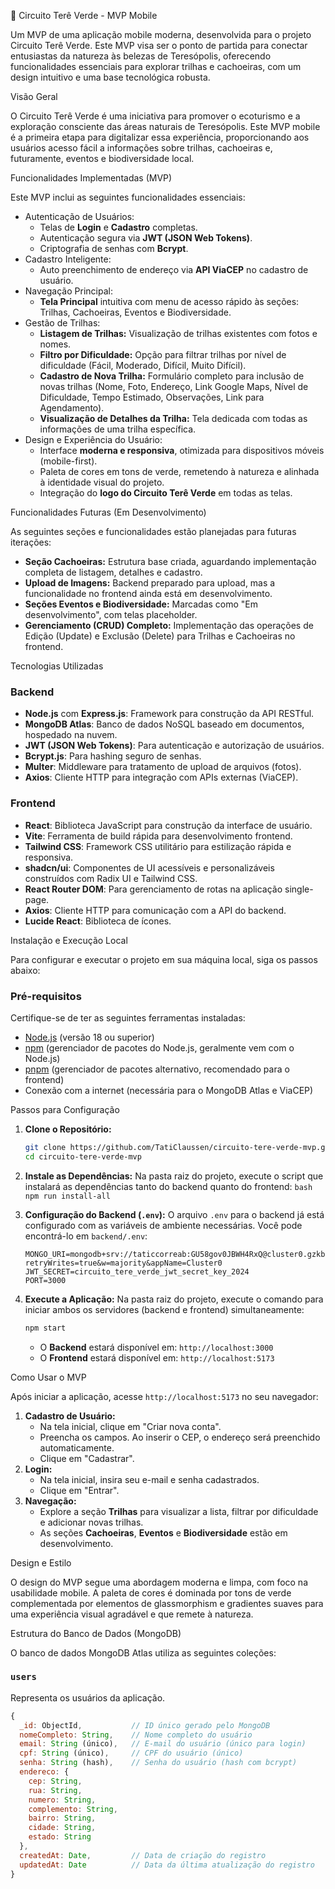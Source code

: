 🌳 Circuito Terê Verde - MVP Mobile

Um MVP de uma aplicação mobile moderna, desenvolvida para o projeto Circuito Terê Verde. Este MVP visa ser o ponto de partida para conectar entusiastas da natureza às belezas de Teresópolis, oferecendo funcionalidades essenciais para explorar trilhas e cachoeiras, com um design intuitivo e uma base tecnológica robusta.

Visão Geral

O Circuito Terê Verde é uma iniciativa para promover o ecoturismo e a exploração consciente das áreas naturais de Teresópolis. Este MVP mobile é a primeira etapa para digitalizar essa experiência, proporcionando aos usuários acesso fácil a informações sobre trilhas, cachoeiras e, futuramente, eventos e biodiversidade local.

Funcionalidades Implementadas (MVP)

Este MVP inclui as seguintes funcionalidades essenciais:

- Autenticação de Usuários:
    -   Telas de **Login** e **Cadastro** completas.
    -   Autenticação segura via **JWT (JSON Web Tokens)**.
    -   Criptografia de senhas com **Bcrypt**.
-   Cadastro Inteligente:
    -   Auto preenchimento de endereço via **API ViaCEP** no cadastro de usuário.
-  Navegação Principal:
    -   **Tela Principal** intuitiva com menu de acesso rápido às seções: Trilhas, Cachoeiras, Eventos e Biodiversidade.
-   Gestão de Trilhas:
    -   **Listagem de Trilhas:** Visualização de trilhas existentes com fotos e nomes.
    -   **Filtro por Dificuldade:** Opção para filtrar trilhas por nível de dificuldade (Fácil, Moderado, Difícil, Muito Difícil).
    -   **Cadastro de Nova Trilha:** Formulário completo para inclusão de novas trilhas (Nome, Foto, Endereço, Link Google Maps, Nível de Dificuldade, Tempo Estimado, Observações, Link para Agendamento).
    -   **Visualização de Detalhes da Trilha:** Tela dedicada com todas as informações de uma trilha específica.
-   Design e Experiência do Usuário:
    -   Interface **moderna e responsiva**, otimizada para dispositivos móveis (mobile-first).
    -   Paleta de cores em tons de verde, remetendo à natureza e alinhada à identidade visual do projeto.
    -   Integração do **logo do Circuito Terê Verde** em todas as telas.

Funcionalidades Futuras (Em Desenvolvimento)

As seguintes seções e funcionalidades estão planejadas para futuras iterações:

-   **Seção Cachoeiras:** Estrutura base criada, aguardando implementação completa de listagem, detalhes e cadastro.
-   **Upload de Imagens:** Backend preparado para upload, mas a funcionalidade no frontend ainda está em desenvolvimento.
-   **Seções Eventos e Biodiversidade:** Marcadas como "Em desenvolvimento", com telas placeholder.
-   **Gerenciamento (CRUD) Completo:** Implementação das operações de Edição (Update) e Exclusão (Delete) para Trilhas e Cachoeiras no frontend.

Tecnologias Utilizadas

### Backend

-   **Node.js** com **Express.js**: Framework para construção da API RESTful.
-   **MongoDB Atlas**: Banco de dados NoSQL baseado em documentos, hospedado na nuvem.
-   **JWT (JSON Web Tokens)**: Para autenticação e autorização de usuários.
-   **Bcrypt.js**: Para hashing seguro de senhas.
-   **Multer**: Middleware para tratamento de upload de arquivos (fotos).
-   **Axios**: Cliente HTTP para integração com APIs externas (ViaCEP).

### Frontend

-   **React**: Biblioteca JavaScript para construção da interface de usuário.
-   **Vite**: Ferramenta de build rápida para desenvolvimento frontend.
-   **Tailwind CSS**: Framework CSS utilitário para estilização rápida e responsiva.
-   **shadcn/ui**: Componentes de UI acessíveis e personalizáveis construídos com Radix UI e Tailwind CSS.
-   **React Router DOM**: Para gerenciamento de rotas na aplicação single-page.
-   **Axios**: Cliente HTTP para comunicação com a API do backend.
-   **Lucide React**: Biblioteca de ícones.

Instalação e Execução Local

Para configurar e executar o projeto em sua máquina local, siga os passos abaixo:

### Pré-requisitos

Certifique-se de ter as seguintes ferramentas instaladas:

-   [Node.js](https://nodejs.org/en/ ) (versão 18 ou superior)
-   [npm](https://www.npmjs.com/ ) (gerenciador de pacotes do Node.js, geralmente vem com o Node.js)
-   [pnpm](https://pnpm.io/installation ) (gerenciador de pacotes alternativo, recomendado para o frontend)
-   Conexão com a internet (necessária para o MongoDB Atlas e ViaCEP)

Passos para Configuração

1.  **Clone o Repositório:**
    ```bash
    git clone https://github.com/TatiClaussen/circuito-tere-verde-mvp.git
    cd circuito-tere-verde-mvp
    ```
  2.  **Instale as Dependências:**
    Na pasta raiz do projeto, execute o script que instalará as dependências tanto do backend quanto do frontend:
    ```bash
    npm run install-all
    ```

3.  **Configuração do Backend (`.env`):**
    O arquivo `.env` para o backend já está configurado com as variáveis de ambiente necessárias. Você pode encontrá-lo em `backend/.env`:
    ```
    MONGO_URI=mongodb+srv://taticcorreab:GU58gov0JBWH4RxQ@cluster0.gzkbj1g.mongodb.net/?retryWrites=true&w=majority&appName=Cluster0
    JWT_SECRET=circuito_tere_verde_jwt_secret_key_2024
    PORT=3000
    ```

4.  **Execute a Aplicação:**
    Na pasta raiz do projeto, execute o comando para iniciar ambos os servidores (backend e frontend) simultaneamente:
    ```bash
    npm start
    ```
    -   O **Backend** estará disponível em: `http://localhost:3000`
    -   O **Frontend** estará disponível em: `http://localhost:5173`

Como Usar o MVP

Após iniciar a aplicação, acesse `http://localhost:5173` no seu navegador:

1.  **Cadastro de Usuário:**
    -   Na tela inicial, clique em "Criar nova conta".
    -   Preencha os campos. Ao inserir o CEP, o endereço será preenchido automaticamente.
    -   Clique em "Cadastrar".
2.  **Login:**
    -   Na tela inicial, insira seu e-mail e senha cadastrados.
    -   Clique em "Entrar".
3.  **Navegação:**
    -   Explore a seção **Trilhas** para visualizar a lista, filtrar por dificuldade e adicionar novas trilhas.
    -   As seções **Cachoeiras**, **Eventos** e **Biodiversidade** estão em desenvolvimento.

Design e Estilo

O design do MVP segue uma abordagem moderna e limpa, com foco na usabilidade mobile. A paleta de cores é dominada por tons de verde complementada por elementos de glassmorphism e gradientes suaves para uma experiência visual agradável e que remete à natureza.

Estrutura do Banco de Dados (MongoDB)

O banco de dados MongoDB Atlas utiliza as seguintes coleções:

### `users`
Representa os usuários da aplicação.
```javascript
{
  _id: ObjectId,           // ID único gerado pelo MongoDB
  nomeCompleto: String,    // Nome completo do usuário
  email: String (único),   // E-mail do usuário (único para login)
  cpf: String (único),     // CPF do usuário (único)
  senha: String (hash),    // Senha do usuário (hash com bcrypt)
  endereco: {
    cep: String,
    rua: String,
    numero: String,
    complemento: String,
    bairro: String,
    cidade: String,
    estado: String
  },
  createdAt: Date,         // Data de criação do registro
  updatedAt: Date          // Data da última atualização do registro
}
